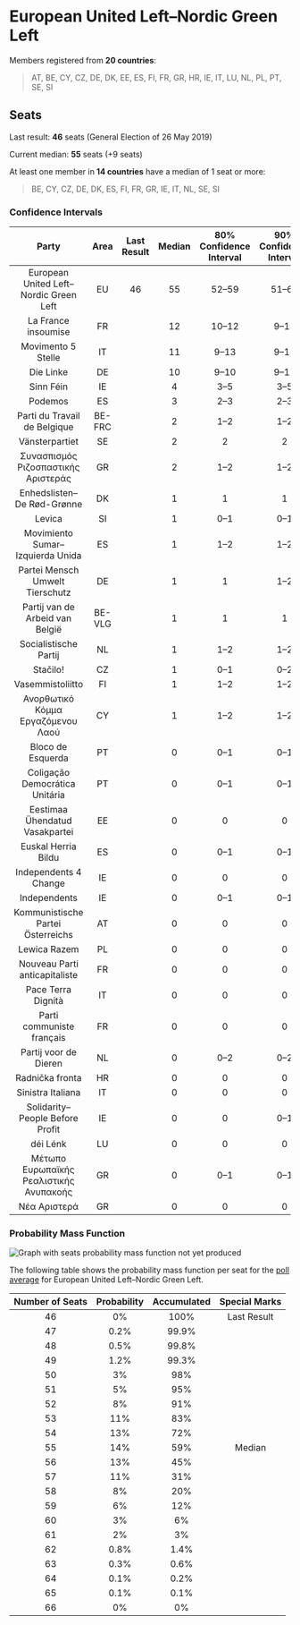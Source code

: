 # European United Left–Nordic Green Left

Members registered from **20 countries**:

> AT, BE, CY, CZ, DE, DK, EE, ES, FI, FR, GR, HR, IE, IT, LU, NL, PL, PT, SE, SI

## Seats

Last result: **46** seats (General Election of 26 May 2019)

Current median: **55** seats (+9 seats)

At least one member in **14 countries** have a median of 1 seat or more:

> BE, CY, CZ, DE, DK, ES, FI, FR, GR, IE, IT, NL, SE, SI

### Confidence Intervals

| Party | Area | Last Result | Median | 80% Confidence Interval | 90% Confidence Interval | 95% Confidence Interval | 99% Confidence Interval |
|:-----:|:----:|:-----------:|:------:|:-----------------------:|:-----------------------:|:-----------------------:|:-----------------------:|
| European United Left–Nordic Green Left | EU | 46 | 55 | 52–59 | 51–60 | 50–61 | 48–63 |
| La France insoumise | FR | | 12 | 10–12 | 9–13 | 9–13 | 8–14 |
| Movimento 5 Stelle | IT | | 11 | 9–13 | 9–13 | 9–14 | 8–14 |
| Die Linke | DE | | 10 | 9–10 | 9–11 | 8–11 | 8–12 |
| Sinn Féin | IE | | 4 | 3–5 | 3–5 | 3–6 | 3–6 |
| Podemos | ES | | 3 | 2–3 | 2–3 | 2–4 | 1–4 |
| Parti du Travail de Belgique | BE-FRC | | 2 | 1–2 | 1–2 | 1–2 | 1–2 |
| Vänsterpartiet | SE | | 2 | 2 | 2 | 2 | 1–2 |
| Συνασπισμός Ριζοσπαστικής Αριστεράς | GR | | 2 | 1–2 | 1–2 | 1–2 | 1–2 |
| Enhedslisten–De Rød-Grønne | DK | | 1 | 1 | 1 | 1 | 1 |
| Levica | SI | | 1 | 0–1 | 0–1 | 0–1 | 0–1 |
| Movimiento Sumar–Izquierda Unida | ES | | 1 | 1–2 | 1–2 | 1–2 | 0–2 |
| Partei Mensch Umwelt Tierschutz | DE | | 1 | 1 | 1–2 | 1–2 | 1–2 |
| Partij van de Arbeid van België | BE-VLG | | 1 | 1 | 1 | 1 | 1–2 |
| Socialistische Partij | NL | | 1 | 1–2 | 1–2 | 1–2 | 0–2 |
| Stačilo! | CZ | | 1 | 0–1 | 0–2 | 0–2 | 0–2 |
| Vasemmistoliitto | FI | | 1 | 1–2 | 1–2 | 1–2 | 1–2 |
| Ανορθωτικό Κόμμα Εργαζόμενου Λαού | CY | | 1 | 1–2 | 1–2 | 1–2 | 1–2 |
| Bloco de Esquerda | PT | | 0 | 0–1 | 0–1 | 0–1 | 0–1 |
| Coligação Democrática Unitária | PT | | 0 | 0–1 | 0–1 | 0–1 | 0–2 |
| Eestimaa Ühendatud Vasakpartei | EE | | 0 | 0 | 0 | 0 | 0 |
| Euskal Herria Bildu | ES | | 0 | 0–1 | 0–1 | 0–1 | 0–1 |
| Independents 4 Change | IE | | 0 | 0 | 0 | 0 | 0 |
| Independents | IE | | 0 | 0–1 | 0–1 | 0–1 | 0–1 |
| Kommunistische Partei Österreichs | AT | | 0 | 0 | 0 | 0 | 0–1 |
| Lewica Razem | PL | | 0 | 0 | 0 | 0 | 0–3 |
| Nouveau Parti anticapitaliste | FR | | 0 | 0 | 0 | 0 | 0 |
| Pace Terra Dignità | IT | | 0 | 0 | 0 | 0 | 0 |
| Parti communiste français | FR | | 0 | 0 | 0 | 0 | 0 |
| Partij voor de Dieren | NL | | 0 | 0–2 | 0–2 | 0–2 | 0–2 |
| Radnička fronta | HR | | 0 | 0 | 0 | 0 | 0 |
| Sinistra Italiana | IT | | 0 | 0 | 0 | 0 | 0–3 |
| Solidarity–People Before Profit | IE | | 0 | 0 | 0–1 | 0–1 | 0–1 |
| déi Lénk | LU | | 0 | 0 | 0 | 0 | 0 |
| Μέτωπο Ευρωπαϊκής Ρεαλιστικής Ανυπακοής | GR | | 0 | 0–1 | 0–1 | 0–1 | 0–1 |
| Νέα Αριστερά | GR | | 0 | 0 | 0 | 0–1 | 0–1 |

### Probability Mass Function

![Graph with seats probability mass function not yet produced](average-2025-04-30-seats-pmf-europeanunitedleft–nordicgreenleft.png "Seats Probability Mass Function")

The following table shows the probability mass function per seat for the [poll average](average-2025-04-30.html) for European United Left–Nordic Green Left.

| Number of Seats | Probability | Accumulated | Special Marks |
|:---------------:|:-----------:|:-----------:|:-------------:|
| 46 | 0% | 100% | Last Result |
| 47 | 0.2% | 99.9% |  |
| 48 | 0.5% | 99.8% |  |
| 49 | 1.2% | 99.3% |  |
| 50 | 3% | 98% |  |
| 51 | 5% | 95% |  |
| 52 | 8% | 91% |  |
| 53 | 11% | 83% |  |
| 54 | 13% | 72% |  |
| 55 | 14% | 59% | Median |
| 56 | 13% | 45% |  |
| 57 | 11% | 31% |  |
| 58 | 8% | 20% |  |
| 59 | 6% | 12% |  |
| 60 | 3% | 6% |  |
| 61 | 2% | 3% |  |
| 62 | 0.8% | 1.4% |  |
| 63 | 0.3% | 0.6% |  |
| 64 | 0.1% | 0.2% |  |
| 65 | 0.1% | 0.1% |  |
| 66 | 0% | 0% |  |


